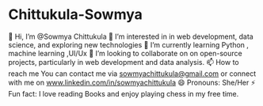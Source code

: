 # Chittukula-Sowmya

👋 Hi, I’m @Sowmya Chittukula
👀 I’m interested in in web development, data science, and exploring new technologies
🌱 I’m currently learning Python , machine learning ,UI/Ux
💞️ I’m looking to collaborate on on open-source projects, particularly in web development and data analysis.
📫 How to reach me You can contact me via sowmyachittukula@gmail.com or connect with me on www.linkedin.com/in/sowmyachittukula
😄 Pronouns: She/Her
⚡ Fun fact: I love reading Books and enjoy playing chess in my free time.
